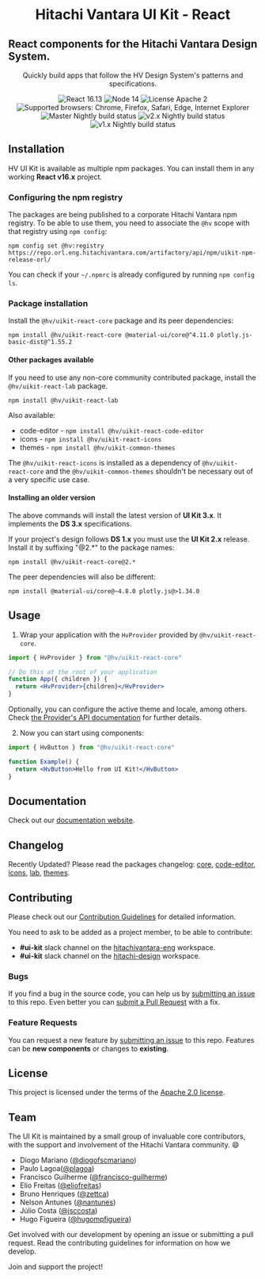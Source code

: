 <h1 align="center">Hitachi Vantara UI Kit - React</h1>

## React components for the Hitachi Vantara Design System.

<div align="center">

Quickly build apps that follow the HV Design System's patterns and specifications.

![React 16.13](https://img.shields.io/badge/react-^16.13.1-blue.svg)
![Node 14](https://img.shields.io/badge/node-14.15-brightgreen.svg)
![License Apache 2](https://img.shields.io/badge/license-Apache%202-blue.svg)
![Supported browsers: Chrome, Firefox, Safari, Edge, Internet Explorer](https://img.shields.io/badge/plataforms-chrome%20%7C%20firefox%20%7C%20safari%20%7C%20edge%20%7C%20ie%2011-blue.svg)
<br>
![Master Nightly build status](https://github.com/lumada-design/hv-uikit-react/workflows/Master%20Nightly/badge.svg)
![v2.x Nightly build status](https://github.com/lumada-design/hv-uikit-react/workflows/v2.x%20Nightly/badge.svg)
![v1.x Nightly build status](https://github.com/lumada-design/hv-uikit-react/workflows/v1.x%20Nightly/badge.svg)

</div>

## Installation

HV UI Kit is available as multiple npm packages. You can install them in any working **React v16.x** project.

### Configuring the npm registry

The packages are being published to a corporate Hitachi Vantara npm registry.
To be able to use them, you need to associate the `@hv` scope with that registry using `npm config`:

```shell
npm config set @hv:registry https://repo.orl.eng.hitachivantara.com/artifactory/api/npm/uikit-npm-release-orl/
```

You can check if your `~/.npmrc` is already configured by running `npm config ls`.

### Package installation

Install the `@hv/uikit-react-core` package and its peer dependencies:

```shell
npm install @hv/uikit-react-core @material-ui/core@^4.11.0 plotly.js-basic-dist@^1.55.2
```

#### Other packages available

If you need to use any non-core community contributed package, install the `@hv/uikit-react-lab` package.

```shell
npm install @hv/uikit-react-lab
```

Also available:

- code-editor - `npm install @hv/uikit-react-code-editor`
- icons - `npm install @hv/uikit-react-icons`
- themes - `npm install @hv/uikit-common-themes`

The `@hv/uikit-react-icons` is installed as a dependency of `@hv/uikit-react-core` and the `@hv/uikit-common-themes` shouldn't be necessary out of a very specific use case.

#### Installing an older version

The above commands will install the latest version of **UI Kit 3.x**. It implements the **DS 3.x** specifications.

If your project's design follows **DS 1.x** you must use the **UI Kit 2.x** release. Install it by suffixing "@2.\*" to the package names:

```shell
npm install @hv/uikit-react-core@2.*
```

The peer dependencies will also be different:

```shell
npm install @material-ui/core@~4.8.0 plotly.js@>1.34.0
```

## Usage

1. Wrap your application with the `HvProvider` provided by
   `@hv/uikit-react-core`.

```jsx
import { HvProvider } from "@hv/uikit-react-core"

// Do this at the root of your application
function App({ children }) {
  return <HvProvider>{children}</HvProvider>
}
```

Optionally, you can configure the active theme and locale, among others.
Check [the Provider's API documentation](https://lumada-design.github.io/uikit/master/?path=/docs/foundation-provider--main) for further details.

2. Now you can start using components:

```jsx
import { HvButton } from "@hv/uikit-react-core"

function Example() {
  return <HvButton>Hello from UI Kit!</HvButton>
}
```

## Documentation

Check out our [documentation website](https://lumada-design.github.io/uikit/master/).

## Changelog

Recently Updated? Please read the packages changelog: [core](/packages/core/CHANGELOG.md), [code-editor](/packages/code-editor/CHANGELOG.md), [icons](/packages/icons/CHANGELOG.md), [lab](/packages/lab/CHANGELOG.md), [themes](/packages/themes/CHANGELOG.md).

## Contributing

Please check out our [Contribution Guidelines](/CONTRIBUTING.md) for detailed information.

You need to ask to be added as a project member, to be able to contribute:

- **#ui-kit** slack channel on the [hitachivantara-eng](https://hitachivantara-eng.slack.com/messages/CFY74GK6G) workspace.
- **#ui-kit** slack channel on the [hitachi-design](https://hitachi-design.slack.com/messages/CGC1E37J9/) workspace.

### Bugs

If you find a bug in the source code, you can help us by [submitting an issue](/CONTRIBUTING.md#submitting-an-issue) to this repo.
Even better you can [submit a Pull Request](/CONTRIBUTING.md#submitting-a-pull-request) with a fix.

### Feature Requests

You can request a new feature by [submitting an issue](/CONTRIBUTING.md#submitting-an-issue) to this repo.
Features can be **new components** or changes to **existing**.

## License

This project is licensed under the terms of the [Apache 2.0 license](/LICENSE.md).

## Team

The UI Kit is maintained by a small group of invaluable core contributors, with the support and involvement of the Hitachi Vantara community. 😄

- Diogo Mariano ([@diogofscmariano](https://github.com/diogofscmariano))
- Paulo Lagoa([@plagoa](https://github.com/plagoa))
- Francisco Guilherme ([@francisco-guilherme](https://github.com/frncisco-guilherme))
- Elio Freitas ([@eliofreitas](https://github.com/eliofreitas))
- Bruno Henriques ([@zettca](https://github.com/zettca))
- Nelson Antunes ([@nantunes](https://github.com/nantunes))
- Júlio Costa ([@jsccosta](https://github.com/jsccosta))
- Hugo Figueira ([@hugompfigueira](https://github.com/hugompfigueira))

Get involved with our development by opening an issue or submitting a pull request. Read the contributing guidelines for information on how we develop.

Join and support the project!

